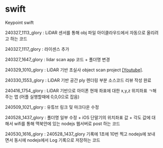 # swift
Keypoint swift

240327_1113_glory : LiDAR 센서를 통해 obj 파일 아이클라우드에서 자동으로 올리려고 하는 코드

240327_1117_glory : 라이센스 추가

240327_1647_glory : lidar scan app 코드 + 폴더명 변경

240329_1010_glory : LiDAR 기반 초실사 object scan project [[Youtube]](https://www.youtube.com/watch?v=NY535SigWH0).

240330_1553_glory : LiDAR 기반 공간 ply 렌더링 부분 소스코드 리뷰 작성 완료

240416_1754_glory : LiDAR 기반으로 아이폰 현재 좌표에 대한 x,y,z 위치좌표 ㄱ해 주는 앱 (어플 실행할때에 0,0,0으로 잡음)

240509_1021_glory : 유튜브 링크 및 마크다운 수정

240528_1437_glory : 폴더명 일부 수정 + iOS 단말기의 위치좌표 값 + 각도 값에 대해서 wifi를 통해 맥북안에 있는 nodejs 웹서버로 post 하는 코드

240530_1616_glory : 240528_1437_glory 기록에 1초에 10번 찍고 nodejs에 보내면서 동시에 nodejs에서 Log 기록으로 저장하는 코드